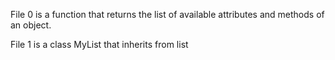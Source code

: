 File 0 is a function that returns the list of available attributes and methods of an object.

File 1 is a class MyList that inherits from list
